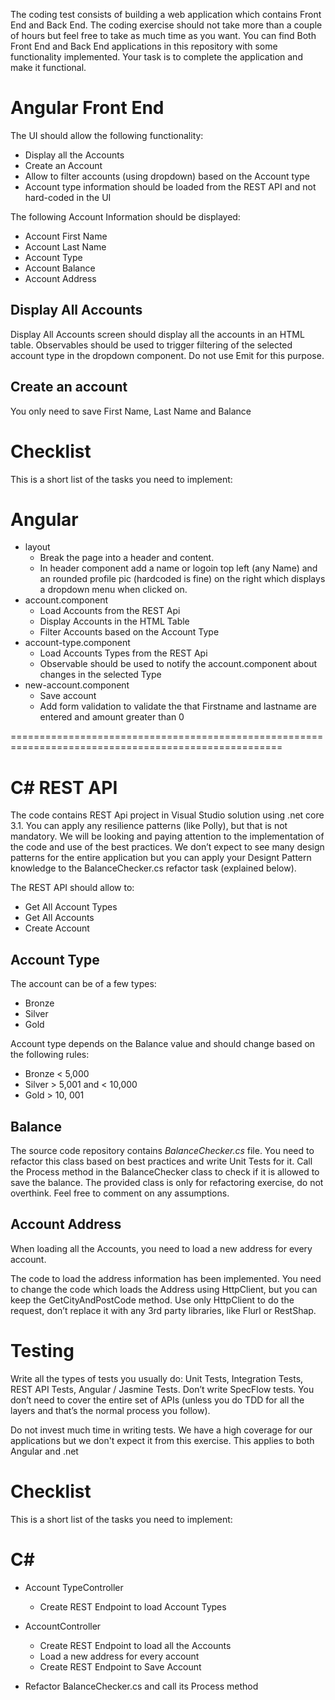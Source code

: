 
The coding test consists of building a web application which contains Front End and Back End. The coding exercise should not take more than a couple of hours but feel free to take as much time as you want. 
You can find Both Front End and Back End applications in this repository with some functionality implemented.
Your task is to complete the application and make it functional. 
 
# Angular Front End

The UI should allow the following functionality:
*	Display all the Accounts
* Create an Account
* Allow to filter accounts (using dropdown) based on the Account type
*	Account type information should be loaded from the REST API and not hard-coded in the UI
 
The following Account Information should be displayed:
* Account First Name
* Account Last Name
* Account Type
* Account Balance
* Account Address
 
## Display All Accounts
Display All Accounts screen should display all the accounts in an HTML table.
Observables should be used to trigger filtering of the selected account type in the dropdown component. Do not use Emit for this purpose.

## Create an account
You only need to save First Name, Last Name and Balance

# Checklist
This is a short list of the tasks you need to implement:
# Angular
* layout
  * Break the page into a header and content.
  * In header component add a name or logoin top left (any Name) and an rounded profile pic (hardcoded is fine) on the right which displays a dropdown menu when clicked on.
* account.component
  * Load Accounts from the REST Api
  * Display Accounts in the HTML Table
  * Filter Accounts based on the Account Type
* account-type.component
  * Load Accounts Types from the REST Api
  * Observable should be used to notify the account.component about changes in the selected Type
* new-account.component
  * Save account
  * Add form validation to validate the that Firstname and lastname are entered and amount greater than 0

=====================================================================================================
 
# C# REST API
The code contains REST Api project in Visual Studio solution using .net core 3.1. 
You can apply any resilience patterns (like Polly), but that is not mandatory. We will be looking and paying attention to the implementation of the code and use of the best practices. We don’t expect to see many design patterns for the entire application but you can apply your Designt Pattern knowledge to the BalanceChecker.cs refactor task (explained below).

The REST API should allow to:

* Get All Account Types
* Get All Accounts
* Create Account

## Account Type
The account can be of a few types:
* Bronze
* Silver
* Gold

Account type depends on the Balance value and should change based on the following rules:
* Bronze < 5,000
* Silver > 5,001 and < 10,000
* Gold > 10, 001
 
## Balance
The source code repository contains _BalanceChecker.cs_ file. You need to refactor this class based on best practices and write Unit Tests for it.
Call the Process method in the BalanceChecker class to check if it is allowed to save the balance. 
The provided class is only for refactoring exercise, do not overthink. Feel free to comment on any assumptions.
 
## Account Address
When loading all the Accounts, you need to load a new address for every account.

The code to load the address information has been implemented. You need to change the code which loads the Address using HttpClient, but you can keep the GetCityAndPostCode method. Use only HttpClient to do the request, don’t replace it with any 3rd party libraries, like Flurl or RestShap.

# Testing
Write all the types of tests you usually do: Unit Tests, Integration Tests, REST API Tests, Angular / Jasmine Tests. Don’t write SpecFlow tests. You don’t need to cover the entire set of APIs (unless you do TDD for all the layers and that’s the normal process you follow).

Do not invest much time in writing tests. We have a high coverage for our applications but we don't expect it from this exercise. This applies to both Angular and .net

# Checklist
This is a short list of the tasks you need to implement:

# C#
* Account TypeController
  * Create REST Endpoint to load Account Types
* AccountController
  * Create REST Endpoint to load all the Accounts
  * Load a new address for every account
  * Create REST Endpoint to Save Account

* Refactor BalanceChecker.cs and call its Process method
